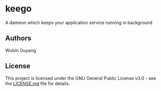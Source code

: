 # keego

A dameon which keeps your application service running in background

## Authors
Wubin Ouyang

## License
This project is licensed under the GNU General Public License v3.0 - see the [LICENSE.md](LICENSE.md) file for details.
